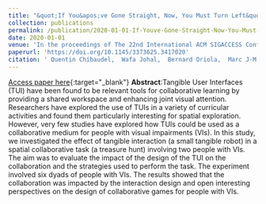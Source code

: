 ```yaml
---
title: "&quot;If You&apos;ve Gone Straight, Now, You Must Turn Left&quot; - Exploring the Use of a Tangible Interface in a Collaborative Treasure Hunt for People with Visual Impairments"
collection: publications
permalink: /publication/2020-01-01-If-Youve-Gone-Straight-Now-You-Must-Turn-Left-Exploring-the-Use-of-a-Tangible-Interface-in-a-Collaborative-Treasure-Hunt-for-People-with-Visual-Impairments
date: 2020-01-01
venue: 'In the proceedings of The 22nd International ACM SIGACCESS Conference on Computers and Accessibility'
paperurl: 'https://doi.org/10.1145/3373625.3417020'
citation: ' Quentin Chibaudel,  Wafa Johal,  Bernard Oriola,  Marc J-M,  Pierre Dillenbourg,  Val\&apos;{e}rie Tartas,  Christophe Jouffrais, &quot;&amp;quot;If You&amp;apos;ve Gone Straight, Now, You Must Turn Left&amp;quot; - Exploring the Use of a Tangible Interface in a Collaborative Treasure Hunt for People with Visual Impairments.&quot; In the proceedings of The 22nd International ACM SIGACCESS Conference on Computers and Accessibility, 2020.'
---
```

[Access paper here](https://doi.org/10.1145/3373625.3417020){:target="_blank"}
**Abstract**:Tangible User Interfaces (TUI) have been found to be relevant tools for collaborative learning by providing a shared workspace and enhancing joint visual attention. Researchers have explored the use of TUIs in a variety of curricular activities and found them particularly interesting for spatial exploration. However, very few studies have explored how TUIs could be used as a collaborative medium for people with visual impairments (VIs). In this study, we investigated the effect of tangible interaction (a small tangible robot) in a spatial collaborative task (a treasure hunt) involving two people with VIs. The aim was to evaluate the impact of the design of the TUI on the collaboration and the strategies used to perform the task. The experiment involved six dyads of people with VIs. The results showed that the collaboration was impacted by the interaction design and open interesting perspectives on the design of collaborative games for people with VIs.